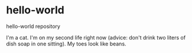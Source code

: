 # hello-world
hello-world repository

I'm a cat. I'm on my second life right now (advice: don't drink two liters of dish soap in one sitting). My toes look like beans.
